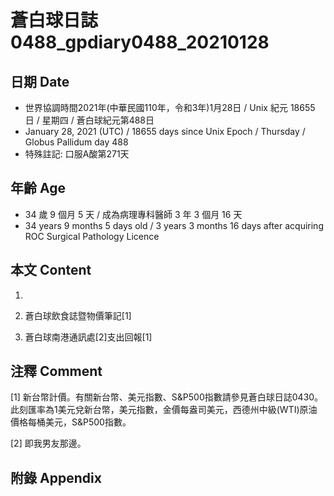 [_metadata_:encoding]: - "utf-8"
[_metadata_:language]: - "zh-Hant-TW"
[_metadata_:fileformat]: - "markdown"
[_metadata_:MIME_type]: - "text/plain"
[_metadata_:markdown_version]: - "commonmark version 0.29"
[_metadata_:markdown_spec]: - "https://spec.commonmark.org/0.29/"

# 蒼白球日誌0488_gpdiary0488_20210128 #

## 日期 Date ##

* 世界協調時間2021年(中華民國110年，令和3年)1月28日 / Unix 紀元 18655 日 / 星期四 / 蒼白球紀元第488日
* January 28, 2021 (UTC) / 18655 days since Unix Epoch / Thursday / Globus Pallidum day 488
* 特殊註記: 口服A酸第271天

## 年齡 Age ##

* 34 歲 9 個月 5 天 / 成為病理專科醫師 3 年 3 個月 16 天
* 34 years 9 months 5 days old / 3 years 3 months 16 days after acquiring ROC Surgical Pathology Licence

## 本文 Content ##

1. 

    
2. 蒼白球飲食誌暨物價筆記[1]

    
3. 蒼白球南港通訊處[2]支出回報[1]

    

## 注釋 Comment ##

[1] 新台幣計價。有關新台幣、美元指數、S&P500指數請參見蒼白球日誌0430。此刻匯率為1美元兌新台幣，美元指數，金價每盎司美元，西德州中級(WTI)原油價格每桶美元，S&P500指數。


[2] 即我男友那邊。



## 附錄 Appendix ##

